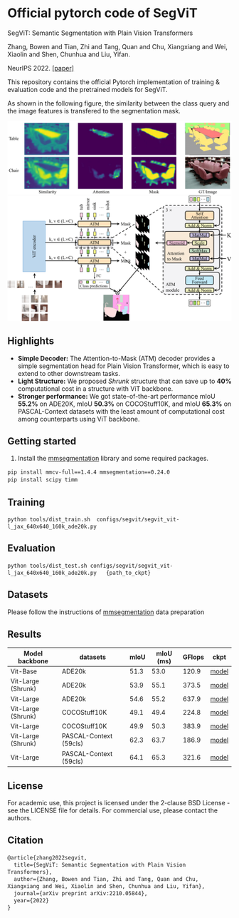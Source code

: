 # Official pytorch code of SegViT

SegViT: Semantic Segmentation with Plain Vision Transformers 

Zhang, Bowen and Tian, Zhi and Tang, Quan and Chu, Xiangxiang and Wei, Xiaolin and Shen, Chunhua and Liu, Yifan.

NeurIPS 2022. [[paper]](https://arxiv.org/abs/2210.05844)

This repository contains the official Pytorch implementation of training & evaluation code and the pretrained models for SegViT.

As shown in the following figure, the similarity between the class query and the image features is transfered to the segmentation mask.


<img src="./resources/teaser-01.png">
<img src="resources/atm_arch-1.png">


## Highlights
* **Simple Decoder:** The Attention-to-Mask (ATM) decoder provides a simple segmentation head for Plain Vision Transformer, which is easy to extend to other downstream tasks.
* **Light Structure:** We proposed *Shrunk* structure that can save up to **40%** computational cost in a structure with ViT backbone.
* **Stronger performance:** We got state-of-the-art performance mIoU **55.2%** on ADE20K, mIoU **50.3%** on COCOStuff10K, and mIoU **65.3%** on PASCAL-Context datasets with the least amount of computational cost among counterparts using ViT backbone. 


## Getting started 

1. Install the [mmsegmentation](https://github.com/open-mmlab/mmsegmentation) library and some required packages.

```bash
pip install mmcv-full==1.4.4 mmsegmentation==0.24.0
pip install scipy timm
```
## Training
```
python tools/dist_train.sh  configs/segvit/segvit_vit-l_jax_640x640_160k_ade20k.py 
```
## Evaluation
```
python tools/dist_test.sh configs/segvit/segvit_vit-l_jax_640x640_160k_ade20k.py   {path_to_ckpt}
```

## Datasets
Please follow the instructions of [mmsegmentation](https://github.com/open-mmlab/mmsegmentation) data preparation

## Results
| Model backbone        |datasets| mIoU  | mIoU (ms) | GFlops | ckpt
| ------------------ |--------------|---------------- | -------------- |--- |---
Vit-Base | ADE20k | 51.3 | 53.0 | 120.9 |[model](https://cloudstor.aarnet.edu.au/plus/s/k0xOaxYmENt6f0z) 
Vit-Large (Shrunk) | ADE20k | 53.9 | 55.1 | 373.5 | [model](https://cloudstor.aarnet.edu.au/plus/s/eFB9y7CXNfPzjJv)
Vit-Large | ADE20k | 54.6 | 55.2 | 637.9 | [model](https://cloudstor.aarnet.edu.au/plus/s/sMDAzsMjq39bQBD) 
Vit-Large (Shrunk) | COCOStuff10K | 49.1 | 49.4 | 224.8 | [model](https://cloudstor.aarnet.edu.au/plus/s/mIDAyR3jeARcCMq)
Vit-Large | COCOStuff10K | 49.9 | 50.3| 383.9 | [model](https://cloudstor.aarnet.edu.au/plus/s/3XKspneTKPcI3sx)
Vit-Large (Shrunk) | PASCAL-Context (59cls)| 62.3 | 63.7  | 186.9 | [model](https://cloudstor.aarnet.edu.au/plus/s/mMguIaE44lgc2SR)
Vit-Large  | PASCAL-Context (59cls)| 64.1 | 65.3  | 321.6 | [model](https://cloudstor.aarnet.edu.au/plus/s/RGsAybjc5xLwpKK)



## License
For academic use, this project is licensed under the 2-clause BSD License - see the LICENSE file for details. For commercial use, please contact the authors.

## Citation
```
@article{zhang2022segvit,
  title={SegViT: Semantic Segmentation with Plain Vision Transformers},
  author={Zhang, Bowen and Tian, Zhi and Tang, Quan and Chu, Xiangxiang and Wei, Xiaolin and Shen, Chunhua and Liu, Yifan},
  journal={arXiv preprint arXiv:2210.05844},
  year={2022}
}
```
